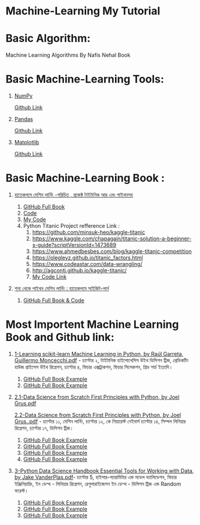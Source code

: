 # Machine-Learning My Tutorial

# Basic Algorithm:

   Machine Learning Algorithms By Nafis Nehal Book

# Basic Machine-Learning Tools:

   1. [NumPy](https://www.w3schools.com/python/numpy/default.asp)
   
         [Github Link](https://github.com/hamidhosen42/NumPy)

   2. [Pandas](https://www.w3schools.com/python/pandas/default.asp)
   
         [Github Link](https://github.com/hamidhosen42/Pandas)
  
   3. [Matplotlib](https://www.w3schools.com/python/matplotlib_intro.asp)
    
         [Github Link](https://github.com/hamidhosen42/Matplotlib)

# Basic Machine-Learning Book :

   1. [হাতেকলমে মেশিন লার্নিং -পরিচিত , প্রজেক্ট টাইটানিক আর এবং পাইথনসহ](https://rakibul-hassan.gitbook.io/mlbook-titanic/)
         1. [GitHub Full Book](https://github.com/raqueeb/mlbook-titanic)
         2. [Code](https://github.com/raqueeb/mltraining)
         3. [My Code](https://github.com/hamidhosen42/Machine-Learning-Titanic-Project-with-R)
         4. Python Titanic Project refference Link :
            1. https://github.com/minsuk-heo/kaggle-titanic
            2. https://www.kaggle.com/chapagain/titanic-solution-a-beginner-s-guide?scriptVersionId=1473689
            3. https://www.ahmedbesbes.com/blog/kaggle-titanic-competition
            4. https://olegleyz.github.io/titanic_factors.html
            5. https://www.codeastar.com/data-wrangling/
            6. http://agconti.github.io/kaggle-titanic/
            7. [My Code Link](https://github.com/hamidhosen42/Titanic-Machine-Learning-from-Disaster-Project)
      
   2. [শূন্য থেকে পাইথন মেশিন লার্নিং : হাতেকলমে সাইকিট-লার্ন](https://raqueeb.gitbook.io/scikit-learn/dedication)
         1. [GitHub Full Book & Code](https://github.com/raqueeb/ml-python)
         
# Most Importent Machine Learning Book and Github link:

   1. [1-Learning scikit-learn Machine Learning in Python, by Raúl Garreta, Guillermo Moncecchi.pdf](https://github.com/hamidhosen42/My-Machine-Learning-Tutorial/files/7068876/1-Learning.scikit-learn.Machine.Learning.in.Python.by.Raul.Garreta.Guillermo.Moncecchi.pdf) - চ্যাপ্টার ২, টাইটানিক হাইপোথেসিস উইথ ডিসিশন ট্রিজ,  প্রেডিকটিং হাউজ প্রাইসেস উইথ রিগ্রেশন, চ্যাপ্টার ৪, ফিচার এক্সট্রাকশন, ফিচার সিলেকশন, গ্রিড সার্চ ইত্যাদি। 
         1. [GitHub Full Book Example](https://github.com/gmonce/scikit-learn-book)
         2. [GitHub Full Book Example](https://github.com/akoichig/Garreta_Learning_scikit-learn_Machine_Learning_in_Python)

   2. [2.1-Data Science from Scratch First Principles with Python, by Joel Grus.pdf](https://github.com/hamidhosen42/My-Machine-Learning-Tutorial/files/7068905/2.1-Data.Science.from.Scratch.First.Principles.with.Python.by.Joel.Grus.pdf)
   
      [2.2-Data Science from Scratch First Principles with Python, by Joel Grus..pdf](https://github.com/hamidhosen42/My-Machine-Learning-Tutorial/files/7068911/2.2-Data.Science.from.Scratch.First.Principles.with.Python.by.Joel.Grus.pdf) - চ্যাপ্টার ১১, মেশিন লার্নিং, চ্যাপ্টার ১২, কে নিয়ারেস্ট নেইবার্স চ্যাপ্টার ১৪, সিম্পল লিনিয়ার রিগ্রেশন, চ্যাপ্টার ১৭, ডিসিশন ট্রিজ। 
         1. [GitHub Full Book Example](https://github.com/joelgrus/data-science-from-scratch)
         2. [GitHub Full Book Example](https://github.com/flavono123/data_science_from_scratch)
         3. [GitHub Full Book Example](https://github.com/cbare/data-science-from-scratch)
         4. [GitHub Full Book Example](https://github.com/matiasmm/data-science-sandbox)

   3. [3-Python Data Science Handbook Essential Tools for Working with Data, by Jake VanderPlas.pdf](https://github.com/hamidhosen42/My-Machine-Learning-Tutorial/files/7068935/3-Python.Data.Science.Handbook.Essential.Tools.for.Working.with.Data.by.Jake.VanderPlas.pdf)- চ্যাপ্টার 5, হাইপার-প্যারামিটার এন্ড মডেল ভ্যালিডেশন, ফিচার ইঞ্জিনিয়ারিং, ইন ডেপ্থ - লিনিয়ার রিগ্রেশন, রেগুলারাইজেশন ইন ডেপ্থ -  ডিসিশন ট্রিজ এন্ড Random ফরেস্ট। 
         1. [GitHub Full Book Example](https://github.com/jakevdp/PythonDataScienceHandbook)
         2. [GitHub Full Book Example](https://jakevdp.github.io/PythonDataScienceHandbook/)
         3. [GitHub Full Book Example](https://colab.research.google.com/github/jakevdp/PythonDataScienceHandbook/blob/master/notebooks/Index.ipynb#scrollTo=ZvTUFl9P8us-)
